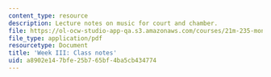 ```yaml
---
content_type: resource
description: Lecture notes on music for court and chamber.
file: https://ol-ocw-studio-app-qa.s3.amazonaws.com/courses/21m-235-monteverdi-to-mozart-1600-1800-fall-2013/a8902e147bfe25b765bf4ba5cb434774_MIT21M_235_F13_Week_III_Cl.pdf
file_type: application/pdf
resourcetype: Document
title: 'Week III: Class notes'
uid: a8902e14-7bfe-25b7-65bf-4ba5cb434774
---
```

